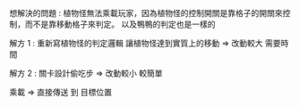 想解決的問題 : 植物怪無法乘載玩家，因為植物怪的控制開關是靠格子的開關來控制，而不是靠移動格子來判定。
以及鴨鴨的判定也是一樣的

解方 1 : 重新寫植物怪的判定邏輯 讓植物怪達到實質上的移動
=> 改動較大 需要時間

解方 2 : 關卡設計偷吃步 => 改動較小 較簡單

乘載 => 直接傳送 到 目標位置